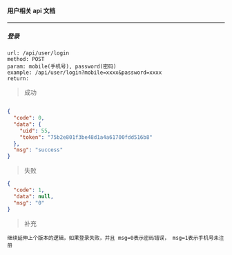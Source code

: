 #### 用户相关 api 文档


----

##### 登录

```text
url: /api/user/login
method: POST
param: mobile(手机号), password(密码)
example: /api/user/login?mobile=xxxx&password=xxxx
return:
```
> 成功
```json

{
  "code": 0,
  "data": {
    "uid": 55,
    "token": "75b2e801f3be48d1a4a61700fdd516b8"
  },
  "msg": "success"
}
```
> 失败

```json
{
  "code": 1,
  "data": null,
  "msg": "0"
}
```
> 补充
```text
继续延伸上个版本的逻辑，如果登录失败，并且 msg=0表示密码错误， msg=1表示手机号未注册
```